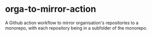 # orga-to-mirror-action
A Github action workflow to mirror organisation's repositories to a monorepo, with each repository being in a subfolder of the monorepo.

